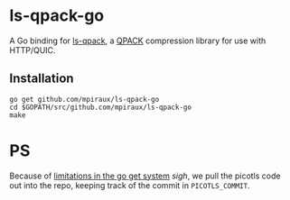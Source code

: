 # ls-qpack-go

A Go binding for [ls-qpack](https://github.com/litespeedtech/ls-qpack), a [QPACK](https://tools.ietf.org/html/draft-ietf-quic-qpack-03) compression library for use with HTTP/QUIC.

## Installation

```
go get github.com/mpiraux/ls-qpack-go
cd $GOPATH/src/github.com/mpiraux/ls-qpack-go
make
```

# PS

Because of [limitations in the go get system](https://github.com/golang/go/issues/24094) _sigh_, we pull the picotls code out into the repo, keeping track of the commit in `PICOTLS_COMMIT`.
